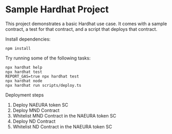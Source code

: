 # Sample Hardhat Project

This project demonstrates a basic Hardhat use case. It comes with a sample contract, a test for that contract, and a script that deploys that contract.

Install dependencies:
```shell
npm install
```

Try running some of the following tasks:

```shell
npx hardhat help
npx hardhat test
REPORT_GAS=true npx hardhat test
npx hardhat node
npx hardhat run scripts/deploy.ts
```

Deployment steps
1. Deploy NAEURA token SC
2. Deploy MND Contract
3. Whitelist MND Contract in the NAEURA token SC
4. Deploy ND Contract
5. Whitelist ND Contract in the NAEURA token SC